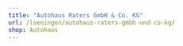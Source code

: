 ```yaml
---
title: "Autohaus Raters GmbH & Co. KG"
url: /loeningen/autohaus-raters-gmbh-und-co-kg/
shop: Autohaus
---
```

